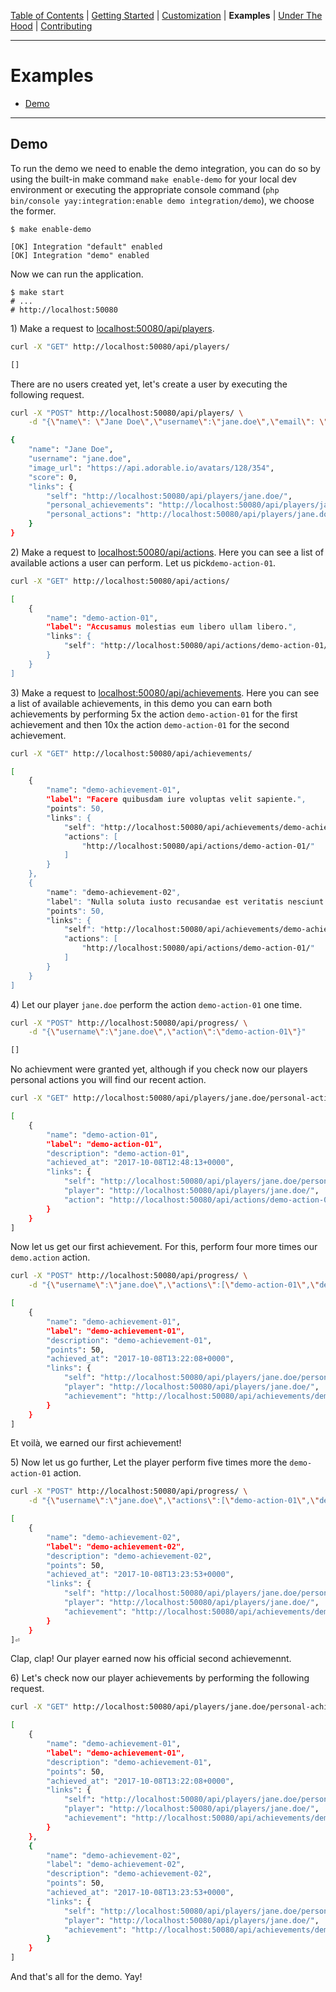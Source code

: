 [Table of Contents](README.md) | [Getting Started](getting-started.md) | [Customization](customization.md) | **Examples** | [Under The Hood](docs/under-the-hood.md) | [Contributing](docs/contributing.md)


---

# Examples

* [Demo](examples.md#setup)

---

## Demo

To run the demo we need to enable the demo integration, you can do so by using the built-in make command `make enable-demo` for your local dev environment or executing the appropriate console command (`php bin/console yay:integration:enable demo integration/demo`), we choose the former.

```console
$ make enable-demo

[OK] Integration "default" enabled
[OK] Integration "demo" enabled
```

Now we can run the application.

```console
$ make start
# ...
# http://localhost:50080
```

1\) Make a request to [localhost:50080/api/players](http://localhost:50080/api/players).
```bash
curl -X "GET" http://localhost:50080/api/players/

[]
```

There are no users created yet, let's create a user by executing the following request.
```bash
curl -X "POST" http://localhost:50080/api/players/ \
    -d "{\"name\": \"Jane Doe\",\"username\":\"jane.doe\",\"email\": \"jane.doe@example.org\",\"image_url\":\"https://api.adorable.io/avatars/128/354\"}"

{
    "name": "Jane Doe",
    "username": "jane.doe",
    "image_url": "https://api.adorable.io/avatars/128/354",
    "score": 0,
    "links": {
        "self": "http://localhost:50080/api/players/jane.doe/",
        "personal_achievements": "http://localhost:50080/api/players/jane.doe/personal-achievements/",
        "personal_actions": "http://localhost:50080/api/players/jane.doe/personal-actions/"
    }
}
```

2\) Make a request to [localhost:50080/api/actions](http://localhost:50080/api/actions). Here you can see a list of available actions a user can perform. Let us pick`demo-action-01`.
```bash
curl -X "GET" http://localhost:50080/api/actions/

[
    {
        "name": "demo-action-01",
        "label": "Accusamus molestias eum libero ullam libero.",
        "links": {
            "self": "http://localhost:50080/api/actions/demo-action-01/"
        }
    }
]
```

3\) Make a request to [localhost:50080/api/achievements](http://localhost:50080/api/achievements).
Here you can see a list of available achievements, in this demo you can earn both achievements by
performing 5x the action `demo-action-01` for the first achievement and then 10x the
action `demo-action-01` for the second achievement.

```bash
curl -X "GET" http://localhost:50080/api/achievements/

[
    {
        "name": "demo-achievement-01",
        "label": "Facere quibusdam iure voluptas velit sapiente.",
        "points": 50,
        "links": {
            "self": "http://localhost:50080/api/achievements/demo-achievement-01/",
            "actions": [
                "http://localhost:50080/api/actions/demo-action-01/"
            ]
        }
    },
    {
        "name": "demo-achievement-02",
        "label": "Nulla soluta iusto recusandae est veritatis nesciunt sequi.",
        "points": 50,
        "links": {
            "self": "http://localhost:50080/api/achievements/demo-achievement-02/",
            "actions": [
                "http://localhost:50080/api/actions/demo-action-01/"
            ]
        }
    }
]
```

4\) Let our player `jane.doe` perform the action `demo-action-01` one time.
```bash
curl -X "POST" http://localhost:50080/api/progress/ \
    -d "{\"username\":\"jane.doe\",\"action\":\"demo-action-01\"}"

[]
```

No achievment were granted yet, although if you check now our players personal actions you will find our recent action.
```bash
curl -X "GET" http://localhost:50080/api/players/jane.doe/personal-actions

[
    {
        "name": "demo-action-01",
        "label": "demo-action-01",
        "description": "demo-action-01",
        "achieved_at": "2017-10-08T12:48:13+0000",
        "links": {
            "self": "http://localhost:50080/api/players/jane.doe/personal-actions/",
            "player": "http://localhost:50080/api/players/jane.doe/",
            "action": "http://localhost:50080/api/actions/demo-action-01/"
        }
    }
]
```

Now let us get our first achievement. For this, perform four more times our `demo.action` action.
```bash
curl -X "POST" http://localhost:50080/api/progress/ \
    -d "{\"username\":\"jane.doe\",\"actions\":[\"demo-action-01\",\"demo-action-01\",\"demo-action-01\",\"demo-action-01\"]}"

[
    {
        "name": "demo-achievement-01",
        "label": "demo-achievement-01",
        "description": "demo-achievement-01",
        "points": 50,
        "achieved_at": "2017-10-08T13:22:08+0000",
        "links": {
            "self": "http://localhost:50080/api/players/jane.doe/personal-achievements/",
            "player": "http://localhost:50080/api/players/jane.doe/",
            "achievement": "http://localhost:50080/api/achievements/demo-achievement-01/"
        }
    }
]
```
Et voilà, we earned our first achievement!

5\) Now let us go further, Let the player perform five times more the `demo-action-01` action.
```bash
curl -X "POST" http://localhost:50080/api/progress/ \
    -d "{\"username\":\"jane.doe\",\"actions\":[\"demo-action-01\",\"demo-action-01\",\"demo-action-01\",\"demo-action-01\",\"demo-action-01\",\"demo-action-01\"]}"

[
    {
        "name": "demo-achievement-02",
        "label": "demo-achievement-02",
        "description": "demo-achievement-02",
        "points": 50,
        "achieved_at": "2017-10-08T13:23:53+0000",
        "links": {
            "self": "http://localhost:50080/api/players/jane.doe/personal-achievements/",
            "player": "http://localhost:50080/api/players/jane.doe/",
            "achievement": "http://localhost:50080/api/achievements/demo-achievement-02/"
        }
    }
]⏎
```

Clap, clap! Our player earned now his official second achievemennt.


6\) Let's check now our player achievements by performing the following request.
```bash
curl -X "GET" http://localhost:50080/api/players/jane.doe/personal-achievements/

[
    {
        "name": "demo-achievement-01",
        "label": "demo-achievement-01",
        "description": "demo-achievement-01",
        "points": 50,
        "achieved_at": "2017-10-08T13:22:08+0000",
        "links": {
            "self": "http://localhost:50080/api/players/jane.doe/personal-achievements/",
            "player": "http://localhost:50080/api/players/jane.doe/",
            "achievement": "http://localhost:50080/api/achievements/demo-achievement-01/"
        }
    },
    {
        "name": "demo-achievement-02",
        "label": "demo-achievement-02",
        "description": "demo-achievement-02",
        "points": 50,
        "achieved_at": "2017-10-08T13:23:53+0000",
        "links": {
            "self": "http://localhost:50080/api/players/jane.doe/personal-achievements/",
            "player": "http://localhost:50080/api/players/jane.doe/",
            "achievement": "http://localhost:50080/api/achievements/demo-achievement-02/"
        }
    }
]
```

And that's all for the demo. Yay!

